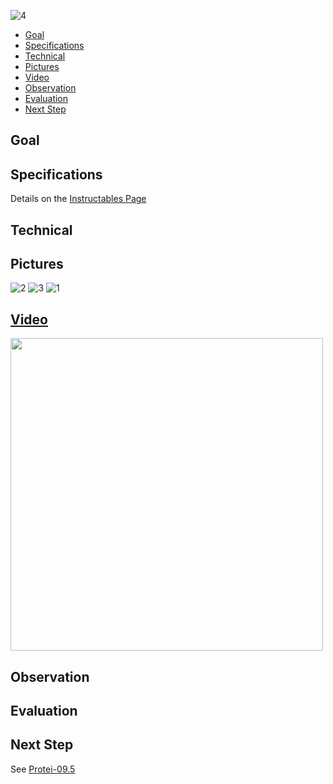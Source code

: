 ![4](https://static1.squarespace.com/static/588c5e468419c2ec3fced0c0/t/588d104c197aeae36a5d1539/1485998792550/?format=1000w)
* [Goal](https://github.com/Scoutbots/Protei/wiki/09.0_Eindhoven#goal)
* [Specifications](https://github.com/Scoutbots/Protei/wiki/09.0_Eindhoven#specifications)
* [Technical](https://github.com/Scoutbots/Protei/wiki/09.0_Eindhoven#technical)
* [Pictures](https://github.com/Scoutbots/Protei/wiki/09.0_Eindhoven#pictures)
* [Video](https://github.com/Scoutbots/Protei/wiki/09.0_Eindhoven#video)
* [Observation](https://github.com/Scoutbots/Protei/wiki/09.0_Eindhoven#observation)
* [Evaluation](https://github.com/Scoutbots/Protei/wiki/09.0_Eindhoven#evaluation)
* [Next Step](https://github.com/Scoutbots/Protei/wiki/09.0_Eindhoven#next-step)

## Goal




## Specifications

Details on the [Instructables Page](http://www.instructables.com/id/Fun-easy-sailboat-Protei-0091/)

## Technical



## Pictures

![2](https://static1.squarespace.com/static/588c5e468419c2ec3fced0c0/588d106a893fc08d039be1aa/588d106fd1758e87f05b898a/1485639796429/FLOR4OIGYMRGC1N.LARGE.jpg?format=300w)
![3](https://static1.squarespace.com/static/588c5e468419c2ec3fced0c0/588d106a893fc08d039be1aa/588d1070be6594f3284fd941/1485639794938/F06A3MAGYMR5F2O.LARGE.jpg?format=300w)
![1](https://static1.squarespace.com/static/588c5e468419c2ec3fced0c0/588d106a893fc08d039be1aa/588d1079d2b857b6ec2ebf61/1485639803048/F3EMYWGGYKQ5G8K.LARGE.jpg?format=100w)

## [Video](https://www.youtube.com/watch?v=la1TuG00NWk)

[<img src="http://img.youtube.com/vi/la1TuG00NWk/0.jpg" width="500px">](https://www.youtube.com/watch?v=la1TuG00NWk)


## Observation

## Evaluation

## Next Step

See [Protei-09.5](https://github.com/Scoutbots/Protei/wiki/09.5_Vacuum)
